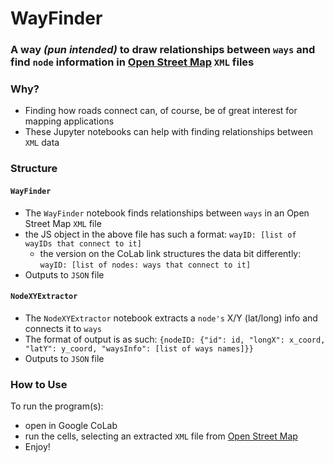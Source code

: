 # WayFinder
### A way _(pun intended)_ to draw relationships between ``ways`` and find ``node`` information in [Open Street Map](https://www.openstreetmap.org/) ``XML`` files

### Why?
- Finding how roads connect can, of course, be of great interest for mapping applications
- These Jupyter notebooks can help with finding relationships between ``XML`` data

### Structure

#### ``WayFinder``
- The ``WayFinder`` notebook finds relationships between ``ways`` in an Open Street Map ``XML`` file
- the JS object in the above file has such a format: ``wayID: [list of wayIDs that connect to it]``
  - the version on the CoLab link structures the data bit differently: ``wayID: [list of nodes: ways that connect to it]``
- Outputs to ``JSON`` file
#### ``NodeXYExtractor``
- The ``NodeXYExtractor`` notebook extracts a ``node's`` X/Y (lat/long) info and connects it to ``ways``
- The format of output is as such: ``{nodeID: {"id": id, "longX": x_coord, "latY": y_coord, "waysInfo": [list of ways names]}}``
- Outputs to ``JSON`` file

### How to Use
To run the program(s):
- open in Google CoLab
- run the cells, selecting an extracted ``XML`` file from [Open Street Map](https://www.openstreetmap.org/#map=19/28.60952/-81.21443)
- Enjoy!
